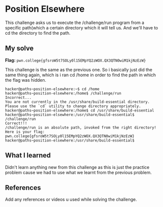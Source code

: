 # Position Elsewhere 
This challenge asks us to execute the /challenge/run program from a specific path(which a certain directory which it will tell us.
And we'll have to cd the directory to find the path.

## My solve
**Flag:** `pwn.college{gfsroW5t7SOLy0l15EMpYQ2zWOX.QX3QTN0wiM1kjNzEzW}`

This challenge is the same as the previous one. So i basically just did the same thing again, which is i ran cd /home in order 
to find the path in which the flag was hidden.

```
hacker@paths~position-elsewhere:~$ cd /home
hacker@paths~position-elsewhere:/home$ /challenge/run
Incorrect...
You are not currently in the /usr/share/build-essential directory.
Please use the `cd` utility to change directory appropriately.
hacker@paths~position-elsewhere:/home$ cd /usr/share/build-essential
hacker@paths~position-elsewhere:/usr/share/build-essential$ /challenge/run
Correct!!!
/challenge/run is an absolute path, invoked from the right directory!
Here is your flag:
pwn.college{gfsroW5t7SOLy0l15EMpYQ2zWOX.QX3QTN0wiM1kjNzEzW}
hacker@paths~position-elsewhere:/usr/share/build-essential$ 

```

## What I learned
Didn't learn anything new from this challenge as this is just the practice problem cause we had to use what we learnt from the 
previous problem.

## References 
Add any references or videos u used while solving the challenge.

